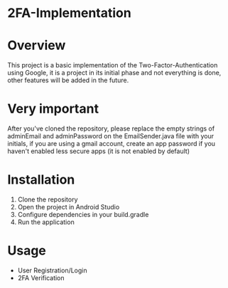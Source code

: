 # 2FA-Implementation
# Overview
This project is a basic implementation of the Two-Factor-Authentication using Google, it is a project in its initial phase and not everything is done, other features will be added in the future.

# Very important
After you've cloned the repository, please replace the empty strings of adminEmail and adminPassword on the EmailSender.java file with your initials, if you are using a gmail account, create an app password if you haven't enabled less secure apps (it is not enabled by default)

# Installation
1. Clone the repository
2. Open the project in Android Studio
3. Configure dependencies in your build.gradle
4. Run the application

# Usage
* User Registration/Login
* 2FA Verification
